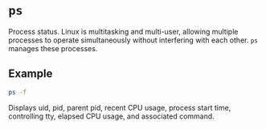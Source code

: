 # `ps`

Process status. Linux is multitasking and multi-user, allowing multiple processes to operate simultaneously without interfering with each other. `ps` manages these processes.

## Example

```sh
ps -f
```

Displays uid, pid, parent pid, recent CPU usage, process start time, controlling tty, elapsed CPU usage, and associated command.
